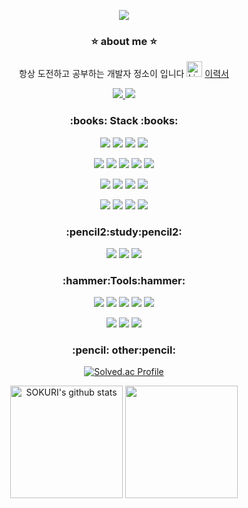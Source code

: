 <p align="center">
<img src ="https://capsule-render.vercel.app/api?type=wave&color=auto&height=300&section=header&text=Soi%20Jeong&fontSize=90">
</p>

 <h3  align = center>⭐ about me ⭐</h3>
 <p align="center">
항상 도전하고 공부하는 개발자 정소이 입니다
 <img src="https://raw.githubusercontent.com/Tarikul-Islam-Anik/Animated-Fluent-Emojis/master/Emojis/Smilies/Light%20Blue%20Heart.png" alt="Light Blue Heart" width="25" height="25" />
  <a href=https://docs.google.com/document/d/e/2PACX-1vRd-QayF113zT9t_idOH4B1tsDiS3Qb_6mijmNPq64R2eIGKlQntPq3SpL7gfNj6IqXgXFbSjBoqJ-n/pub> 이력서
<div></div> </p>
<p align="center">
 <a href="mailto:writer__soi@naver.com">
   <img src="https://img.shields.io/badge/Naver Mail-03C75A?style=flat-square&logo=Naver&logoColor=white&link=writer__soi@naver.com"/>
</a>
<img src = "https://hits.seeyoufarm.com/api/count/incr/badge.svg?url=https%3A%2F%2Fgithub.com%2Fsoijeongg&count_bg=%2356C87B&title_bg=%233876C0&icon=&icon_color=%23E7E7E7&title=hits&edge_flat=false)](https://hits.seeyoufarm.com">
 </p>

<h3  align = center>:books: Stack :books:</h3>
 <p align = center>
<img src="https://img.shields.io/badge/python-3776AB?&style=for-the-flat&logo=python&logoColor=white">
<img src = "https://img.shields.io/badge/HTML5-E34F26?&style=for-the-flat&logo=HTML5&logoColor=white">
<img src = "https://img.shields.io/badge/MYSQL-4479A1?&style=for-the-flat&logo=MYSQL&logoColor=white">
<img src = "https://img.shields.io/badge/Git-4479A1?&style=for-the-flat&logo=Git&logoColor=white">
 </p>
  <p align = center>
<img src = "https://img.shields.io/badge/Fastapi-009688?&style=for-the-flat&logo=Fastapi&logoColor=white">
<img src = "https://img.shields.io/badge/mongodb-47A248?&style=for-the-flat&logo=mongodb&logoColor=white">
<img src = "https://img.shields.io/badge/jquery-0769AD?&style=for-the-flat&logo=jquery&logoColor=white">
<img src = "https://img.shields.io/badge/jinja-B41717?&style=for-the-flat&logo=jinja&logoColor=white">
<img src = "https://img.shields.io/badge/javascript-F7DF1E?&style=for-the-flat&logo=javascript&logoColor=white">
   </p>
 <p align = center>
<img src = "https://img.shields.io/badge/express-000000?&style=for-the-flat&logo=express&logoColor=white">
<img src = "https://img.shields.io/badge/amazonaws-232F3E?&style=for-the-flat&logo=amazonaws&logoColor=white">
<img src = "https://img.shields.io/badge/googlecloud-4285F4?&style=for-the-flat&logo=googlecloud&logoColor=white">
<img src = "https://img.shields.io/badge/node.js-339933?&style=for-the-flat&logo=nodedotjs&logoColor=white">
</p>
 <p align = center>
<img src = "https://img.shields.io/badge/docker-2496ED?&style=for-the-flat&logo=docker&logoColor=white">
<img src="https://img.shields.io/badge/Typescript-3178C6?style=for-the-flat&logo=Typescript&logoColor=white"/>
  <img src = "https://img.shields.io/badge/apachekafka-231F20?&style=for-the-flat&logo=apachekafka&logoColor=white">
  <img src = "https://img.shields.io/badge/nestjs-E0234E?&style=for-the-flat&logo=nestjs&logoColor=white">
 </p>
<h3  align = center>:pencil2:study:pencil2:</h3>
 <p align = center>
<!--<img src = "https://img.shields.io/badge/C-A8B9CC?&style=for-the-flat&logo=C&logoColor=white">-->
<!--<img src = "https://img.shields.io/badge/c++-00599C?&style=for-the-flat&logo=cplusplus&logoColor=white">-->
<!--<img src = "https://img.shields.io/badge/csharp-512BD4?&style=for-the-flat&logo=csharp&logoColor=white"> -->
<img src="https://img.shields.io/badge/java-007396?&style=for-the-flat&logo=openjdk&logoColor=white"> 
<img src = "https://img.shields.io/badge/kubernetes-326CE5?&style=for-the-flat&logo=kubernetes&logoColor=white">
<img src = "https://img.shields.io/badge/spring-6DB33F?&style=for-the-flat&logo=spring&logoColor=white">

<!--<img src = "https://img.shields.io/badge/swift-F05138?&style=for-the-flat&logo=swift&logoColor=white">-->
</p>
<h3 align = center>:hammer:Tools:hammer:</h3>
<p align = center>
<img src ="https://img.shields.io/badge/Visual%20Studio%20Code-007ACC?&style=for-the-flat&logo=Visual%20Studio%20Code&logoColor=white">
<img src ="https://img.shields.io/badge/intellijidea-000000?&style=for-the-flat&logo=intellijidea&logoColor=white">
<img src ="https://img.shields.io/badge/Eclipse%20IDE-2C2255?&style=for-the-flat&logo=Eclipse%20IDE&logoColor=white">
<img src="https://img.shields.io/badge/Postman-FF6C37?style=for-the-flat&logo=Postman&logoColor=white"/>
<img src="https://img.shields.io/badge/Insomnia-4000BF?style=for-the-flat&logo=insomnia&logoColor=white"/>
</p>
<p align = center>
 <img src="https://img.shields.io/badge/apachejmeter-D22128?style=for-the-flat&logo=apachejmeter&logoColor=white"/>
<img src="https://img.shields.io/badge/prometheus-E6522C?style=for-the-flat&logo=prometheus&logoColor=white"/>
<img src="https://img.shields.io/badge/Grafana-F46800?style=for-the-flat&logo=Grafana&logoColor=white"/>
</p>

<h3 align = center>:pencil: other:pencil:</h3>
<div align = center>
 
 [![Solved.ac Profile](http://mazassumnida.wtf/api/v2/generate_badge?boj=ninosoi2001)](https://solved.ac/ninosoi2001/)
<div></div>

<a href="https://github.com/soijeongg"><img align="center" style="height:180px" src="https://github-readme-stats.vercel.app/api?username=soijeongg&show_icons=true&include_all_commits=true&theme=nord&hide_border=true" alt="SOKURI's github stats" /></a>
<a href="https://github.com/soijeongg"><img  align="center" style="height:180px" src="https://github-readme-stats.vercel.app/api/top-langs/?username=soijeongg&layout=compact&theme=react&hide_border=true" /></a> 



</div>

